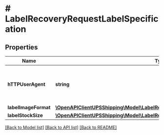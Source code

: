 # # LabelRecoveryRequestLabelSpecification

## Properties

Name | Type | Description | Notes
------------ | ------------- | ------------- | -------------
**hTTPUserAgent** | **string** | Browser HTTPUserAgent String. This is the preferred way of identifying GIF image type to be generated.  Required if &lt;Root node&gt;/ LabelSpecification/LabelImageFormat/Code &#x3D; Gif. Default to Mozilla/4.5 if this field is missing or has invalid value. | [optional]
**labelImageFormat** | [**\OpenAPIClientUPSShipping\Model\LabelRecoveryLabelSpecificationLabelImageFormat**](LabelRecoveryLabelSpecificationLabelImageFormat.md) |  | [optional]
**labelStockSize** | [**\OpenAPIClientUPSShipping\Model\LabelRecoveryLabelSpecificationLabelStockSize**](LabelRecoveryLabelSpecificationLabelStockSize.md) |  | [optional]

[[Back to Model list]](../../README.md#models) [[Back to API list]](../../README.md#endpoints) [[Back to README]](../../README.md)
